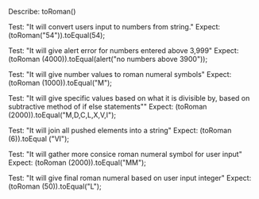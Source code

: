Describe: toRoman()

Test: "It will convert users input to numbers from string."
Expect: (toRoman("54")).toEqual(54);

Test: "It will give alert error for numbers entered above 3,999"
Expect: (toRoman (4000)).toEqual(alert("no numbers above 3900"));

Test: "It will give number values to roman numeral symbols"
Expect: (toRoman (1000)).toEqual("M");

Test: "It will give specific values based on what it is divisible by, based on subtractive method of if else statements""
Expect: (toRoman (2000)).toEqual("M,D,C,L,X,V,I");

Test: "It will join all pushed elements into a string"
Expect: (toRoman (6)).toEqual ("VI");

Test: "It will gather more consice roman numeral symbol for user input"
Expect: (toRoman (2000)).toEqual("MM");

Test: "It will give final roman numeral based on user input integer"
Expect: (toRoman (50)).toEqual("L");